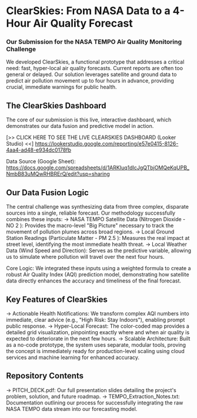 # ClearSkies: From NASA Data to a 4-Hour Air Quality Forecast
### Our Submission for the NASA TEMPO Air Quality Monitoring Challenge

We developed ClearSkies, a functional prototype that addresses a critical need: fast, hyper-local air quality forecasts. Current reports are often too general or delayed. Our solution leverages satellite and ground data to predict air pollution movement up to four hours in advance, providing crucial, immediate warnings for public health.

## The ClearSkies Dashboard
The core of our submission is this live, interactive dashboard, which demonstrates our data fusion and predictive model in action.

[>> CLICK HERE TO SEE THE LIVE CLEARSKIES DASHBOARD (Looker Studio) <<]
https://lookerstudio.google.com/reporting/e57e0415-8126-4aa4-ad48-e934dc0178fb

Data Source (Google Sheet):
https://docs.google.com/spreadsheets/d/1ARKIuq1dIcJgQTbjOMQeKqUPB_NmbB83uMQwRHBRErQ/edit?usp=sharing

## Our Data Fusion Logic

The central challenge was synthesizing data from three complex, disparate sources into a single, reliable forecast. Our methodology successfully combines these inputs:
              -> NASA TEMPO Satellite Data (Nitrogen Dioxide - NO 2 ): Provides the macro-level "Big Picture"                       necessary to track the movement of pollution plumes across broad regions.
              -> Local Ground Station Readings (Particulate Matter - PM 2.5 ): Measures the real impact at street                   level, identifying the most immediate health threat.
              -> Local Weather Data (Wind Speed and Direction): Serves as the predictive variable, allowing us to                   simulate where pollution will travel over the next four hours.

Core Logic: We integrated these inputs using a weighted formula to create a robust Air Quality Index (AQI) prediction model, demonstrating how satellite data directly enhances the accuracy and timeliness of the final forecast.

## Key Features of ClearSkies

-> Actionable Health Notifications: We transform complex AQI numbers into immediate, clear advice (e.g., "High Risk: Stay Indoors"), enabling prompt public response.
-> Hyper-Local Forecast: The color-coded map provides a detailed grid visualization, pinpointing exactly where and when air quality is expected to deteriorate in the next few hours.
-> Scalable Architecture: Built as a no-code prototype, the system uses separate, modular tools, proving the concept is immediately ready for production-level scaling using cloud services and machine learning for enhanced accuracy.

## Repository Contents

-> PITCH_DECK.pdf: Our full presentation slides detailing the project's problem, solution, and future roadmap.
-> TEMPO_Extraction_Notes.txt: Documentation outlining our process for successfully integrating the raw NASA TEMPO data stream into our forecasting model.


